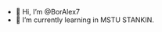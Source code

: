 - 👋 Hi, I’m @BorAlex7
- 🌱 I’m currently learning in MSTU STANKIN.

<!---
BorAlex7/BorAlex7 is a ✨ special ✨ repository because its `README.md` (this file) appears on your GitHub profile.
You can click the Preview link to take a look at your changes.
--->
